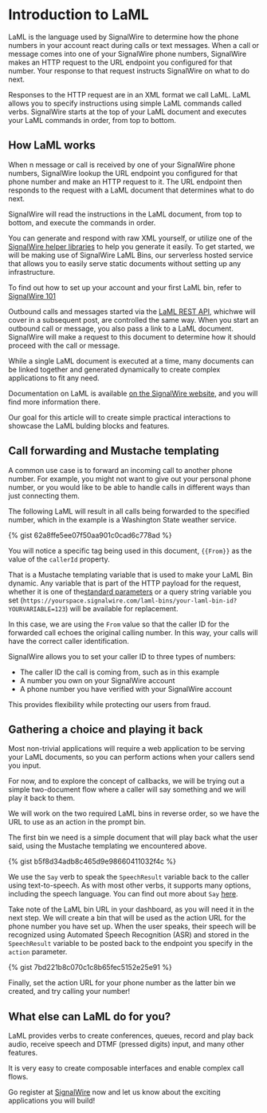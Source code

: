 # Introduction to LaML

LaML is the language used by SignalWire to determine how the phone numbers in your account react during calls or text messages. When a call or message comes into one of your SignalWire phone numbers, SignalWire makes an HTTP request to the URL endpoint you configured for that number. Your response to that request instructs SignalWire on what to do next.

Responses to the HTTP request are in an XML format we call LaML. LaML allows you to specify instructions using simple LaML commands called verbs. SignalWire starts at the top of your LaML document and executes your LaML commands in order, from top to bottom.

## How LaML works

When n message or call is received by one of your SignalWire phone numbers, SignalWire lookup the URL endpoint you configured for that phone number and make an HTTP request to it. The URL endpoint then responds to the request with a LaML document that determines what to do next.

SignalWire will read the instructions in the LaML document, from top to bottom, and execute the commands in order.

You can generate and respond with raw XML yourself, or utilize one of the [SignalWire helper libraries](https://docs.signalwire.com/topics/laml-api/#laml-rest-api-client-libraries-and-sdks) to help you generate it easily. To get started, we will be making use of SignalWire LaML Bins, our serverless hosted service that allows you to easily serve static documents without setting up any infrastructure.

To find out how to set up your account and your first LaML bin, refer to [SignalWire 101](/intros/signalwire_101)

Outbound calls and messages started via the [LaML REST API](https://docs.signalwire.com/topics/laml-api), whichwe will cover in a subsequent post, are controlled the same way. When you start an outbound call or message, you also pass a link to a LaML document. SignalWire will make a request to this document to determine how it should proceed with the call or message.

While a single LaML document is executed at a time, many documents can be linked together and generated dynamically to create complex applications to fit any need.

Documentation on LaML is available [on the SignalWire website](https://docs.signalwire.com/topics/laml-xml/#laml-xml-specification), and you will find more information there.

Our goal for this article will to create simple practical interactions to showcase the LaML bulding blocks and features.

## Call forwarding and Mustache templating

A common use case is to forward an incoming call to another phone number. For example, you might not want to give out your personal phone number, or you would like to be able to handle calls in different ways than just connecting them.

The following LaML will result in all calls being forwarded to the specified number, which in the example is a Washington State weather service.

{% gist 62a8ffe5ee07f50aa901c0cad6c778ad %}

You will notice a specific tag being used in this document, `{{From}}` as the value of the `callerId` property.

That is a Mustache templating variable that is used to make your LaML Bin dynamic. Any variable that is part of the HTTP payload for the request, whether it is one of the[standard parameters](https://docs.signalwire.com/laml-xml/#voice-laml-overview-request-parameters) or a query string variable you set (`https://yourspace.signalwire.com/laml-bins/your-laml-bin-id?YOURVARIABLE=123`) will be available for replacement.

In this case, we are using the `From` value so that the caller ID for the forwarded call echoes the original calling number. In this way, your calls will have the correct caller identification.

SignalWire allows you to set your caller ID to three types of numbers: 
- The caller ID the call is coming from, such as in this example
- A number you own on your SignalWire account
- A phone number you have verified with your SignalWire account

This provides flexibility while protecting our users from fraud.

## Gathering a choice and playing it back

Most non-trivial applications will require a web application to be serving your LaML documents, so you can perform actions when your callers send you input.

For now, and to explore the concept of callbacks, we will be trying out a simple two-document flow where a caller will say something and we will play it back to them.

We will work on the two required LaML bins in reverse order, so we have the URL to use as an action in the prompt bin.

The first bin we need is a simple document that will play back what the user said, using the Mustache templating we encountered above.

{% gist b5f8d34adb8c465d9e98660411032f4c %}

We use the `Say` verb to speak the `SpeechResult` variable back to the caller using text-to-speech. As with most other verbs, it supports many options, including the speech language. You can find out more about `Say` [here](https://docs.signalwire.com/topics/laml-xml/#voice-laml-say).

Take note of the LaML bin URL in your dashboard, as you will need it in the next step. We will create a bin that will be used as the action URL for the phone number you have set up. When the user speaks, their speech will be recognized using Automated Speech Recognition (ASR) and stored in the `SpeechResult` variable to be posted back to the endpoint you specify in the `action` parameter.

{% gist 7bd221b8c070c1c8b65fec5152e25e91 %}

Finally, set the action URL for your phone number as the latter bin we created, and try calling your number!

## What else can LaML do for you?

LaML provides verbs to create conferences, queues, record and play back audio, receive speech and DTMF (pressed digits) input, and many other features.

It is very easy to create composable interfaces and enable complex call flows.

Go register at [SignalWire](https://signalwire.com) now and let us know about the exciting applications you will build!